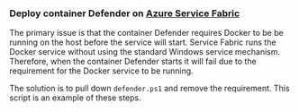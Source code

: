 ### Deploy container Defender on [Azure Service Fabric](https://azure.microsoft.com/en-us/services/service-fabric/)
The primary issue is that the container Defender requires Docker to be be running on the host before the service will start.
Service Fabric runs the Docker service without using the standard Windows service mechanism.
Therefore, when the container Defender starts it will fail due to the requirement for the Docker service to be running.

The solution is to pull down `defender.ps1` and remove the requirement.
This script is an example of these steps.
